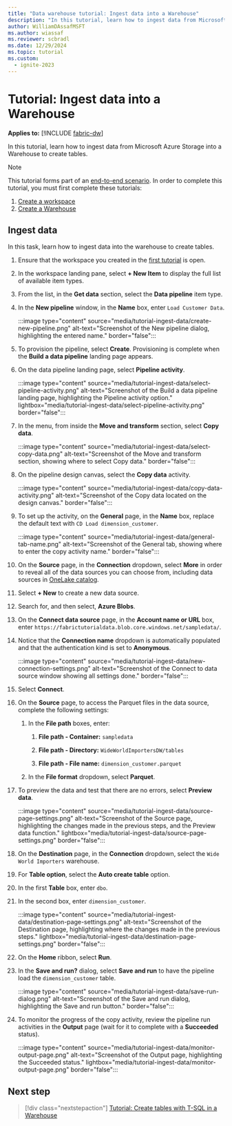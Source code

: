 ```yaml
---
title: "Data warehouse tutorial: Ingest data into a Warehouse"
description: "In this tutorial, learn how to ingest data from Microsoft Azure Storage into a Warehouse to create tables."
author: WilliamDAssafMSFT
ms.author: wiassaf
ms.reviewer: scbradl
ms.date: 12/29/2024
ms.topic: tutorial
ms.custom:
  - ignite-2023
---
```


# Tutorial: Ingest data into a Warehouse

**Applies to:** [!INCLUDE [fabric-dw](includes/applies-to-version/fabric-dw.md)]

In this tutorial, learn how to ingest data from Microsoft Azure Storage into a Warehouse to create tables.

> [!NOTE]
> This tutorial forms part of an [end-to-end scenario](tutorial-introduction.md#data-warehouse-end-to-end-scenario). In order to complete this tutorial, you must first complete these tutorials:
>
> 1. [Create a workspace](tutorial-create-workspace.md)
> 1. [Create a Warehouse](tutorial-create-warehouse.md)

## Ingest data

In this task, learn how to ingest data into the warehouse to create tables.

1. Ensure that the workspace you created in the [first tutorial](tutorial-create-workspace.md) is open.

1. In the workspace landing pane, select **+ New Item** to display the full list of available item types.

1. From the list, in the **Get data** section, select the **Data pipeline** item type.

1. In the **New pipeline** window, in the **Name** box, enter `Load Customer Data`.

   :::image type="content" source="media/tutorial-ingest-data/create-new-pipeline.png" alt-text="Screenshot of the New pipeline dialog, highlighting the entered name." border="false":::

1. To provision the pipeline, select **Create**. Provisioning is complete when the **Build a data pipeline** landing page appears.

1. On the data pipeline landing page, select **Pipeline activity**.

   :::image type="content" source="media/tutorial-ingest-data/select-pipeline-activity.png" alt-text="Screenshot of the Build a data pipeline landing page, highlighting the Pipeline activity option." lightbox="media/tutorial-ingest-data/select-pipeline-activity.png" border="false":::

1. In the menu, from inside the **Move and transform** section, select **Copy data**.

   :::image type="content" source="media/tutorial-ingest-data/select-copy-data.png" alt-text="Screenshot of the Move and transform section, showing where to select Copy data." border="false":::

1. On the pipeline design canvas, select the **Copy data** activity.

   :::image type="content" source="media/tutorial-ingest-data/copy-data-activity.png" alt-text="Screenshot of the Copy data located on the design canvas." border="false":::

1. To set up the activity, on the **General** page, in the **Name** box, replace the default text with `CD Load dimension_customer`.

   :::image type="content" source="media/tutorial-ingest-data/general-tab-name.png" alt-text="Screenshot of the General tab, showing where to enter the copy activity name." border="false":::

1. On the **Source** page, in the **Connection** dropdown, select **More** in order to reveal all of the data sources you can choose from, including data sources in [OneLake catalog](../governance/onelake-catalog.md).

1. Select **+ New** to create a new data source.

1. Search for, and then select, **Azure Blobs**.

1. On the **Connect data source** page, in the **Account name or URL** box, enter `https://fabrictutorialdata.blob.core.windows.net/sampledata/`.

1. Notice that the **Connection name** dropdown is automatically populated and that the authentication kind is set to **Anonymous**.

   :::image type="content" source="media/tutorial-ingest-data/new-connection-settings.png" alt-text="Screenshot of the Connect to data source window showing all settings done." border="false":::

1. Select **Connect**.

1. On the **Source** page, to access the Parquet files in the data source, complete the following settings:

   1. In the **File path** boxes, enter:

       1. **File path - Container:** `sampledata`

       1. **File path - Directory:** `WideWorldImportersDW/tables`

       1. **File path - File name:** `dimension_customer.parquet`

   1. In the **File format** dropdown, select **Parquet**.

1. To preview the data and test that there are no errors, select **Preview data**.

   :::image type="content" source="media/tutorial-ingest-data/source-page-settings.png" alt-text="Screenshot of the Source page, highlighting the changes made in the previous steps, and the Preview data function." lightbox="media/tutorial-ingest-data/source-page-settings.png" border="false":::

1. On the **Destination** page, in the **Connection** dropdown, select the `Wide World Importers` warehouse.

1. For **Table option**, select the **Auto create table** option.

1. In the first **Table** box, enter `dbo`.

1. In the second box, enter `dimension_customer`.

   :::image type="content" source="media/tutorial-ingest-data/destination-page-settings.png" alt-text="Screenshot of the Destination page, highlighting where the changes made in the previous steps." lightbox="media/tutorial-ingest-data/destination-page-settings.png" border="false":::

1. On the **Home** ribbon, select **Run**.

1. In the **Save and run?** dialog, select **Save and run** to have the pipeline load the `dimension_customer` table.

   :::image type="content" source="media/tutorial-ingest-data/save-run-dialog.png" alt-text="Screenshot of the Save and run dialog, highlighting the Save and run button." border="false":::

1. To monitor the progress of the copy activity, review the pipeline run activities in the **Output** page (wait for it to complete with a **Succeeded** status).

   :::image type="content" source="media/tutorial-ingest-data/monitor-output-page.png" alt-text="Screenshot of the Output page, highlighting the Succeeded status." lightbox="media/tutorial-ingest-data/monitor-output-page.png" border="false":::

## Next step

> [!div class="nextstepaction"]
> [Tutorial: Create tables with T-SQL in a Warehouse](tutorial-create-tables.md)
